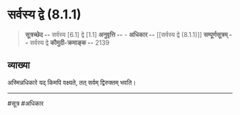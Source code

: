 # सर्वस्य द्वे (8.1.1)
> **सूत्रच्छेद --** सर्वस्य [6.1] द्वे [1.1]
> **अनुवृत्ति --** -
> **अधिकार --** [[सर्वस्य द्वे (8.1.1)]]
> **सम्पूर्णसूत्रम् --** सर्वस्य द्वे
> **कौमुदी-क्रमाङ्क --** 2139

## व्याख्या

अस्मिन्नधिकारे यद् किमपि वक्ष्यते, तत् सर्वम् द्विरुक्तम् भवति।

---
#सूत्र #अधिकार 